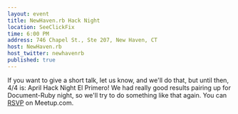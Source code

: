```yaml
---
layout: event
title: NewHaven.rb Hack Night
location: SeeClickFix
time: 6:00 PM
address: 746 Chapel St., Ste 207, New Haven, CT
host: NewHaven.rb
host_twitter: newhavenrb
published: true
---
```

If you want to give a short talk, let us know, and we'll do that,
but until then, 4/4 is: April Hack Night El Primero! We had really
good results pairing up for Document-Ruby night, so we'll try to
do something like that again.
You can
[RSVP](http://www.meetup.com/newhavenrb/events/120600562/)
on Meetup.com.